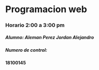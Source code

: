 # Programacion web 

### Horario 2:00 a 3:00 pm  
  

##### Alumno: Aleman Perez Jordan Alejandro
##### Numero de control: #### 
#### 18100145 ####


